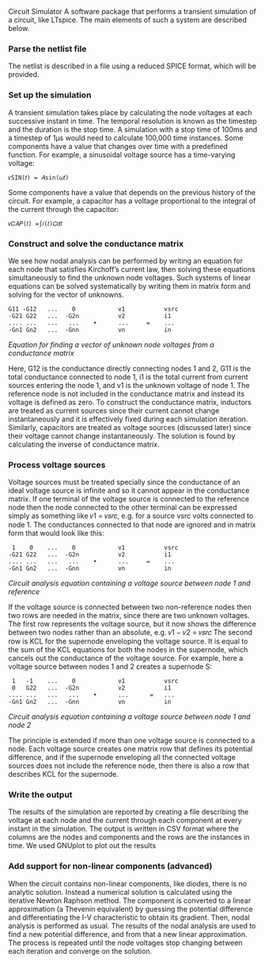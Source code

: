 Circuit Simulator
A software package that performs a transient simulation of a circuit, like LTspice. The main
elements of such a system are described below.

### Parse the netlist file
The netlist is described in a file using a reduced SPICE format, which will be provided.

### Set up the simulation
A transient simulation takes place by calculating the node voltages at each successive instant in
time. The temporal resolution is known as the timestep and the duration is the stop time. A
simulation with a stop time of 100ms and a timestep of 1µs would need to calculate 100,000 time
instances.
Some components have a value that changes over time with a predefined function. For example, a
sinusoidal voltage source has a time-varying voltage:
```
𝑣SIN(𝑡) = 𝐴sin(𝜔𝑡)
```
Some components have a value that depends on the previous history of the circuit. For example, a
capacitor has a voltage proportional to the integral of the current through the capacitor: 
```
𝑣𝐶𝐴𝑃(𝑡) =∫𝑖(𝑡)𝐶𝑑𝑡
```
### Construct and solve the conductance matrix
We see how nodal analysis can be performed by writing an equation for each node that
satisfies Kirchoff’s current law, then solving these equations simultaneously to find the unknown
node voltages. Such systems of linear equations can be solved systematically by writing them in
matrix form and solving for the vector of unknowns.
```
G11 -G12   ...    0            v1           vsrc 
-G21 G22   ...  -G2n           v2           i1
.... ...   ...   ...    •      ...     =    ...
-Gn1 Gn2   ...  -Gnn           vn           in
```
*Equation for finding a vector of unknown node voltages from a conductance matrix*

Here, G12 is the conductance directly connecting nodes 1 and 2, G11 is the total conductance
connected to node 1, i1 is the total current from current sources entering the node 1, and v1 is the
unknown voltage of node 1. The reference node is not included in the conductance matrix and
instead its voltage is defined as zero.
To construct the conductance matrix, inductors are treated as current sources since their current
cannot change instantaneously and it is effectively fixed during each simulation iteration. Similarly,
capacitors are treated as voltage sources (discussed later) since their voltage cannot change
instantaneously.
The solution is found by calculating the inverse of conductance matrix.

### Process voltage sources
Voltage sources must be treated specially since the conductance of an ideal voltage source is
infinite and so it cannot appear in the conductance matrix. If one terminal of the voltage source is
connected to the reference node then the node connected to the other terminal can be expressed 
simply as something like 𝑣1 = 𝑣𝑠𝑟𝑐, e.g. for a source vsrc volts connected to node 1. The
conductances connected to that node are ignored and in matrix form that would look like this:
```
 1    0    ...    0            v1           vsrc 
-G21 G22   ...  -G2n           v2           i1
.... ...   ...   ...    •      ...     =    ...
-Gn1 Gn2   ...  -Gnn           vn           in
```
*Circuit analysis equation containing a voltage source between node 1 and reference*

If the voltage source is connected between two non-reference nodes then two rows are needed in
the matrix, since there are two unknown voltages. The first row represents the voltage source, but
it now shows the difference between two nodes rather than an absolute, e.g. 𝑣1 − 𝑣2 = 𝑣𝑠𝑟𝑐
The second row is KCL for the supernode enveloping the voltage source. It is equal to the sum of
the KCL equations for both the nodes in the supernode, which cancels out the conductance of the
voltage source. For example, here a voltage source between nodes 1 and 2 creates a supernode S:
```
 1   -1    ...    0            v1           vsrc 
 0   G22   ...  -G2n           v2           i1
.... ...   ...   ...    •      ...      =   ...
-Gn1 Gn2   ...  -Gnn           vn           in
```
*Circuit analysis equation containing a voltage source between node 1 and node 2*

The principle is extended if more than one voltage source is connected to a node. Each voltage
source creates one matrix row that defines its potential difference, and if the supernode
enveloping all the connected voltage sources does not include the reference node, then there is
also a row that describes KCL for the supernode.

### Write the output
The results of the simulation are reported by creating a file describing the voltage at each node
and the current through each component at every instant in the simulation. The output is written in
CSV format where the columns are the nodes and components and the rows are the instances in
time. We used GNUplot to plot out the results

### Add support for non-linear components (advanced)
When the circuit contains non-linear components, like diodes, there is no analytic solution. Instead
a numerical solution is calculated using the iterative Newton Raphson method.
The component is converted to a linear approximation (a Thevenin equivalent) by guessing the
potential difference and differentiating the I-V characteristic to obtain its gradient. Then, nodal
analysis is performed as usual. The results of the nodal analysis are used to find a new potential
difference, and from that a new linear approximation. The process is repeated until the node
voltages stop changing between each iteration and converge on the solution.

